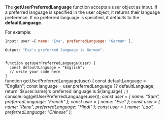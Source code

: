 The **getUserPreferredLanguage** function accepts a user object as input.
If a preferred language is specified in the user object,
it returns their language preference.
If no preferred language is specified,
it defaults to the **defaultLanguage**.

For example:
```js
Input: user ={ name: "Eve", preferredLanguage: "German" },

Output: "Eve's preferred language is German".
```

<codeblock language="javascript" type="exercise" testMode="multipleInput">
<code>
function getUserPreferredLanguage(user) {
  const defaultLanguage = "English";
  // write your code here
}
</code>

<solution>
function getUserPreferredLanguage(user) {
  const defaultLanguage = "English";
  const language = user.preferredLanguage ?? defaultLanguage;
  return `${user.name}'s preferred language is ${language}`;
}
</solution>

<testcases>
<caller>
console.log(getUserPreferredLanguage(user));
</caller>
<testcase>
<i>
const user = {
  name: "Sam",
  preferredLanguage: "French"
};
</i>
</testcase>
<testcase>
<i>
const user = {
  name: "Eve"
};
</i>
</testcase>
<testcase>
<i>
const user = {
  name: "Renu",
  preferredLanguage: "Hindi"
};
</i>
</testcase>
<testcase>
<i>
const user = {
  name: "Lao",
  preferredLanguage: "Chinese"
};
</i>
</testcase>
</testcases>
</codeblock>
